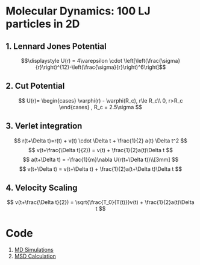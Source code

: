 
# Molecular Dynamics: 100 LJ particles in 2D

## 1. Lennard Jones Potential

$$\displaystyle U(r) = 4\varepsilon \cdot \left[\left(\frac{\sigma}{r}\right)^{12}-\left(\frac{\sigma}{r}\right)^6\right]$$

## 2. Cut Potential

$$
U(r)=
\begin{cases}
\varphi(r) - \varphi(R_c), r\le R_c\\
0, r>R_c
\end{cases}
, R_c = 2.5\sigma
$$

## 3. Verlet integration

$$
r(t+\Delta t)=r(t) + v(t) \cdot \Delta t + \frac{1}{2} a(t) \Delta t^2
$$
$$
v(t+\frac{\Delta t}{2}) = v(t) + \frac{1}{2}a(t)\Delta t
$$
$$
a(t+\Delta t) = -\frac{1}{m}\nabla U(r(t+\Delta t))\\[3mm]
$$
$$
v(t+\Delta t) = v(t+\Delta t) + \frac{1}{2}a(t+\Delta t)\Delta t
$$

## 4. Velocity Scaling

$$
v(t+\frac{\Delta t}{2}) = \sqrt{\frac{T_0}{T(t)}}v(t) + \frac{1}{2}a(t)\Delta t
$$

# Code

1. [MD Simulations](MD.py)
2. [MSD Calculation](MD.ipynb)